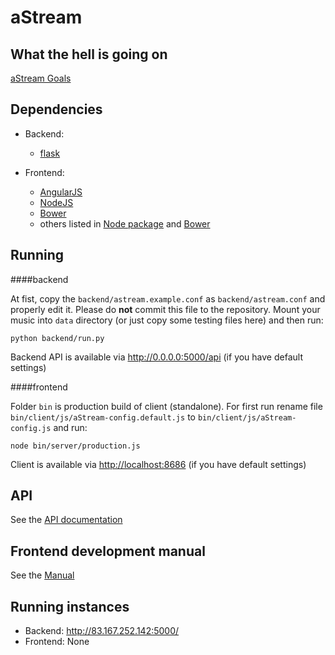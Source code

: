 # aStream

## What the hell is going on

[aStream Goals](wth.md)

## Dependencies
- Backend:
    - [flask](https://pypi.python.org/pypi/Flask)

- Frontend:
    - [AngularJS](https://angularjs.org)
    - [NodeJS](https://nodejs.org)
    - [Bower](http://bower.io)
    - others listed in [Node package](frontend/package.json) and [Bower](frontend/bower.json)

## Running

####backend

At fist, copy the `backend/astream.example.conf` as `backend/astream.conf` and properly edit it. Please do **not** commit this file to the repository.
Mount your music into `data` directory (or just copy some testing files here) and then run:

    python backend/run.py

Backend API is available via <http://0.0.0.0:5000/api> (if you have default settings)

####frontend

Folder `bin` is production build of client (standalone).
For first run rename file `bin/client/js/aStream-config.default.js` to `bin/client/js/aStream-config.js`
and run:

    node bin/server/production.js

Client is available via <http://localhost:8686> (if you have default settings)


## API

See the [API documentation](API.md)


## Frontend development manual

See the [Manual](frontend/README.md)

## Running instances
- Backend: <http://83.167.252.142:5000/>
- Frontend: None
